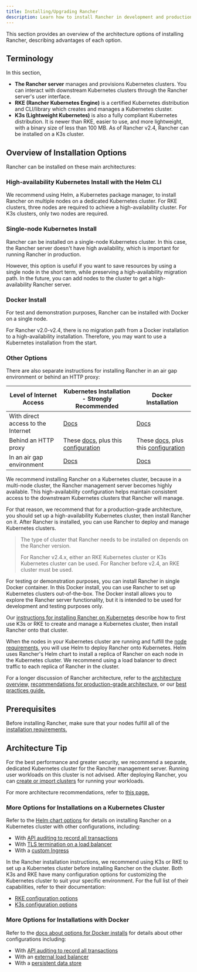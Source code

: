 ```yaml
---
title: Installing/Upgrading Rancher
description: Learn how to install Rancher in development and production environments. Read about single node and high availability installation
---
```


<head>
  <link rel="canonical" href="https://ranchermanager.docs.rancher.com/getting-started/installation-and-upgrade"/>
</head>

This section provides an overview of the architecture options of installing Rancher, describing advantages of each option.

## Terminology

In this section,

- **The Rancher server** manages and provisions Kubernetes clusters. You can interact with downstream Kubernetes clusters through the Rancher server's user interface.
- **RKE (Rancher Kubernetes Engine)** is a certified Kubernetes distribution and CLI/library which creates and manages a Kubernetes cluster.
- **K3s (Lightweight Kubernetes)** is also a fully compliant Kubernetes distribution. It is newer than RKE, easier to use, and more lightweight, with a binary size of less than 100 MB. As of Rancher v2.4, Rancher can be installed on a K3s cluster.

## Overview of Installation Options

Rancher can be installed on these main architectures:

### High-availability Kubernetes Install with the Helm CLI

We recommend using Helm, a Kubernetes package manager, to install Rancher on multiple nodes on a dedicated Kubernetes cluster. For RKE clusters, three nodes are required to achieve a high-availability cluster. For K3s clusters, only two nodes are required.

### Single-node Kubernetes Install

Rancher can be installed on a single-node Kubernetes cluster. In this case, the Rancher server doesn't have high availability, which is important for running Rancher in production.

However, this option is useful if you want to save resources by using a single node in the short term, while preserving a high-availability migration path. In the future, you can add nodes to the cluster to get a high-availability Rancher server.

### Docker Install

For test and demonstration purposes, Rancher can be installed with Docker on a single node.

For Rancher v2.0-v2.4, there is no migration path from a Docker installation to a high-availability installation. Therefore, you may want to use a Kubernetes installation from the start.

### Other Options

There are also separate instructions for installing Rancher in an air gap environment or behind an HTTP proxy:

| Level of Internet Access           | Kubernetes Installation - Strongly Recommended                | Docker Installation                             |
| ---------------------------------- | ------------------------------ | ---------- |
| With direct access to the Internet | [Docs](install-upgrade-on-a-kubernetes-cluster/install-upgrade-on-a-kubernetes-cluster.md) | [Docs](other-installation-methods/rancher-on-a-single-node-with-docker/rancher-on-a-single-node-with-docker.md)                                                                                     |
| Behind an HTTP proxy                | These [docs,](install-upgrade-on-a-kubernetes-cluster/install-upgrade-on-a-kubernetes-cluster.md) plus this [configuration](../../reference-guides/installation-references/helm-chart-options.md#http-proxy) |  These [docs,](other-installation-methods/rancher-on-a-single-node-with-docker/rancher-on-a-single-node-with-docker.md) plus this [configuration](../../reference-guides/single-node-rancher-in-docker/http-proxy-configuration.md) |
| In an air gap environment          | [Docs](other-installation-methods/air-gapped-helm-cli-install/air-gapped-helm-cli-install.md)                                                                                                                               | [Docs](other-installation-methods/air-gapped-helm-cli-install/air-gapped-helm-cli-install.md)                                                                                         |

We recommend installing Rancher on a Kubernetes cluster, because in a multi-node cluster, the Rancher management server becomes highly available. This high-availability configuration helps maintain consistent access to the downstream Kubernetes clusters that Rancher will manage.

For that reason, we recommend that for a production-grade architecture, you should set up a high-availability Kubernetes cluster, then install Rancher on it. After Rancher is installed, you can use Rancher to deploy and manage Kubernetes clusters.

> The type of cluster that Rancher needs to be installed on depends on the Rancher version.
>
> For Rancher v2.4.x, either an RKE Kubernetes cluster or K3s Kubernetes cluster can be used.
> For Rancher before v2.4, an RKE cluster must be used.

For testing or demonstration purposes, you can install Rancher in single Docker container. In this Docker install, you can use Rancher to set up Kubernetes clusters out-of-the-box. The Docker install allows you to explore the Rancher server functionality, but it is intended to be used for development and testing purposes only.

Our [instructions for installing Rancher on Kubernetes](install-upgrade-on-a-kubernetes-cluster/install-upgrade-on-a-kubernetes-cluster.md) describe how to first use K3s or RKE to create and manage a Kubernetes cluster, then install Rancher onto that cluster.

When the nodes in your Kubernetes cluster are running and fulfill the [node requirements,](installation-requirements/installation-requirements.md) you will use Helm to deploy Rancher onto Kubernetes. Helm uses Rancher's Helm chart to install a replica of Rancher on each node in the Kubernetes cluster. We recommend using a load balancer to direct traffic to each replica of Rancher in the cluster.

For a longer discussion of Rancher architecture, refer to the [architecture overview,](../../reference-guides/rancher-manager-architecture/rancher-manager-architecture.md) [recommendations for production-grade architecture,](../../reference-guides/rancher-manager-architecture/architecture-recommendations.md) or our [best practices guide.](../../reference-guides/best-practices/deployment-types.md)

## Prerequisites

Before installing Rancher, make sure that your nodes fulfill all of the [installation requirements.](installation-requirements/installation-requirements.md)

## Architecture Tip

For the best performance and greater security, we recommend a separate, dedicated Kubernetes cluster for the Rancher management server. Running user workloads on this cluster is not advised. After deploying Rancher, you can [create or import clusters](../../how-to-guides/new-user-guides/kubernetes-clusters-in-rancher-setup/kubernetes-clusters-in-rancher-setup.md) for running your workloads.

For more architecture recommendations, refer to [this page.](../../reference-guides/rancher-manager-architecture/architecture-recommendations.md)

### More Options for Installations on a Kubernetes Cluster

Refer to the [Helm chart options](../../reference-guides/installation-references/helm-chart-options.md) for details on installing Rancher on a Kubernetes cluster with other configurations, including:

- With [API auditing to record all transactions](../../reference-guides/installation-references/helm-chart-options.md#api-audit-log)
- With [TLS termination on a load balancer](../../reference-guides/installation-references/helm-chart-options.md#external-tls-termination)
- With a [custom Ingress](../../reference-guides/installation-references/helm-chart-options.md#customizing-your-ingress)

In the Rancher installation instructions, we recommend using K3s or RKE to set up a Kubernetes cluster before installing Rancher on the cluster. Both K3s and RKE have many configuration options for customizing the Kubernetes cluster to suit your specific environment. For the full list of their capabilities, refer to their documentation:

- [RKE configuration options](https://rancher.com/docs/rke/latest/en/config-options/)
- [K3s configuration options](https://rancher.com/docs/k3s/latest/en/installation/install-options/)

### More Options for Installations with Docker

Refer to the [docs about options for Docker installs](other-installation-methods/rancher-on-a-single-node-with-docker/rancher-on-a-single-node-with-docker.md) for details about other configurations including:

- With [API auditing to record all transactions](../../reference-guides/single-node-rancher-in-docker/advanced-options.md#api-audit-log)
- With an [external load balancer](advanced-options/advanced-use-cases/configure-layer-7-nginx-load-balancer.md)
- With a [persistent data store](../../reference-guides/single-node-rancher-in-docker/advanced-options.md#persistent-data)
